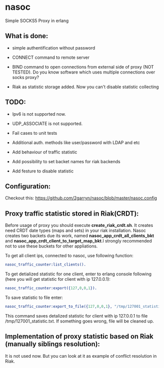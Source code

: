 nasoc
=====

Simple SOCKS5 Proxy in erlang

What is done:
-------------
* simple authentification without password

* CONNECT command to remote server

* BIND command to open connections from external side of proxy (NOT TESTED). Do you know software which uses multiple connections over socks proxy?

* Riak as statistic storage added. Now you can't disable statistic collecting 

TODO:
------------
* Ipv6 is not supported now.

* UDP_ASSOCIATE is not supported.

* Fail cases to unit tests

* Additional auth. methods like user/password with LDAP and etc

* Add behaviour of traffic statistic

* Add possibility to set backet names for riak backends

* Add festure to disable statistic

Configuration:
------------
Checkout this: https://github.com/2garryn/nasoc/blob/master/nasoc.config

Proxy traffic statistic stored in Riak(CRDT):
------------

Before usage of proxy you should execute __create_riak_crdt.sh__. It creates need CRDT date types (maps and sets) in your riak installation.
Nasoc creates two backets due its work, named __nasoc_app_crdt_all_clients_bkt__ and __nasoc_app_crdt_client_to_target_map_bkt__.I strongly recommended not to use these buckets for other appliations.

To get all client ips, connected to nasoc, use following function:
```erlang
nasoc_traffic_counter:list_clients().
```
To get detialized statistic for one client, enter to erlang console following (here you will get statistic for client with ip 127.0.0.1):
```erlang
nasoc_traffic_counter:export({127,0,0,1}).
```

To save statistic to file enter:
```erlang
nasoc_traffic_counter:export_to_file({127,0,0,1}, "/tmp/127001_statistic.txt").
```
This command saves detalized statistic for client with ip 127.0.0.1 to file /tmp/127001_statistic.txt.
If something goes wrong, file will be cleaned up.

Implementation of proxy statistic based on Riak (manually siblings resolution):
--------------------
It is not used now. But you can look at it as example of conflict resolution in Riak.
